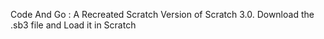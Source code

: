 Code And Go : A Recreated Scratch Version of Scratch 3.0.
Download the .sb3 file and Load it in Scratch
